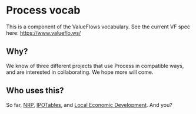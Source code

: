 # Process vocab

This is a component of the ValueFlows vocabulary. See the current VF spec here: https://www.valueflo.ws/

## Why?

We know of three different projects that use Process in compatible ways, and are interested in collaborating. We hope more will come.

## Who uses this?

So far, [NRP](https://github.com/valnet/valuenetwork), [IPOTables](http://ipotables.net/), and [Local Economic Development](http://locecon.org/). And you?

